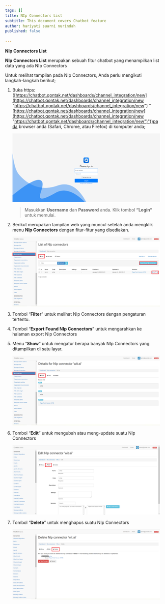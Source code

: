 ```yaml
---
tags: []
title: NIp Connectors List
subtitle: This document covers Chatbot feature
author: hariyati suarni nurindah
published: false

---
```

**NIp Connectors List**

**NIp Connectors List** merupakan sebuah fitur chatbot yang menampilkan list data yang ada NIp Connectors

Untuk melihat tampilan pada NIp Connectors, Anda perlu mengikuti langkah-langkah berikut;

1. Buka https: ([https://chatbot.qontak.net/dashboards/channel_integration/new](https://chatbot.qontak.net/dashboards/channel_integration/new "https://chatbot.qontak.net/dashboards/channel_integration/new") "[https://chatbot.qontak.net/dashboards/channel_integration/new](https://chatbot.qontak.net/dashboards/channel_integration/new "https://chatbot.qontak.net/dashboards/channel_integration/new")"))pada browser anda (Safari, Chrome, atau Firefox) di komputer anda;

   ![](/uploads/channell.PNG)

   > Masukkan **Username** dan **Password** anda. Klik tombol **“Login”** untuk memulai.
2. Berikut merupakan tampilan web yang muncul setelah anda mengklik menu **NIp Connectors** dengan fitur-fitur yang disediakan.

   ![](/uploads/nip-update1.PNG)
3. Tombol “**Filter**” untuk melihat NIp Connectors dengan pengaturan tertentu.
4. Tombol “**Export Found  NIp Connectors**” untuk mengarahkan ke halaman export  NIp Connectors
5. Menu “**Show**” untuk mengatur berapa banyak  NIp Connectors yang ditampilkan di satu layar.

   ![](/uploads/nip-update2.PNG)
6. Tombol “**Edit**” untuk mengubah atau meng-update suatu  NIp Connectors

   ![](/uploads/nip-update3.PNG)
7. Tombol “**Delete**” untuk menghapus suatu  NIp Connectors

   ![](/uploads/nip-update4.PNG)